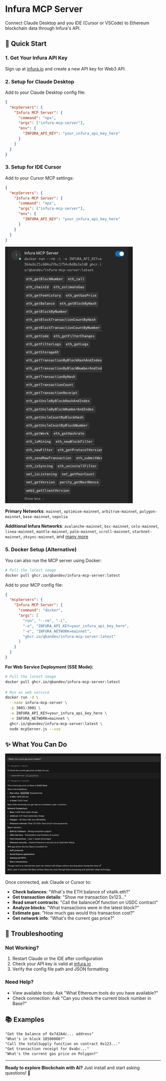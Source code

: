 # Infura MCP Server

Connect Claude Desktop and you IDE (Cursor or VSCode) to Ethereum blockchain data through Infura's API.

## 🚀 Quick Start

### 1. Get Your Infura API Key

Sign up at [infura.io](https://infura.io) and create a new API key for Web3 API.

### 2. Setup for Claude Desktop

Add to your Claude Desktop config file:

```json
{
  "mcpServers": {
    "Infura MCP Server": {
      "command": "npx",
      "args": ["infura-mcp-server"],
      "env": {
        "INFURA_API_KEY": "your_infura_api_key_here"
      }
    }
  }
}
```

### 3. Setup for IDE Cursor

Add to your Cursor MCP settings:

```json
{
  "mcpServers": {
    "Infura MCP Server": {
      "command": "npx",
      "args": ["infura-mcp-server"],
      "env": {
        "INFURA_API_KEY": "your_infura_api_key_here"
      }
    }
  }
}
```

![Cursor MCP Setup](img/cursor-mcp.jpg)

**Primary Networks**: `mainnet`, `optimism-mainnet`, `arbitrum-mainnet`, `polygon-mainnet`, `base-mainnet`, `sepolia`

**Additional Infura Networks**: `avalanche-mainnet`, `bsc-mainnet`, `celo-mainnet`, `linea-mainnet`, `mantle-mainnet`, `palm-mainnet`, `scroll-mainnet`, `starknet-mainnet`, `zksync-mainnet`, and [many more](https://docs.metamask.io/services/get-started/endpoints/)

### 5. Docker Setup (Alternative)

You can also run the MCP server using Docker:

```bash
# Pull the latest image
docker pull ghcr.io/qbandev/infura-mcp-server:latest
```

Add to your MCP config file:

```json
{
  "mcpServers": {
    "Infura MCP Server": {
      "command": "docker",
      "args": [
        "run", "--rm", "-i",
        "-e", "INFURA_API_KEY=your_infura_api_key_here",
        "-e", "INFURA_NETWORK=mainnet",
        "ghcr.io/qbandev/infura-mcp-server:latest"
      ]
    }
  }
}
```

**For Web Service Deployment (SSE Mode):**

```bash
# Pull the latest image
docker pull ghcr.io/qbandev/infura-mcp-server:latest

# Run as web service
docker run -d \
  --name infura-mcp-server \
  -p 3001:3001 \
  -e INFURA_API_KEY=your_infura_api_key_here \
  -e INFURA_NETWORK=mainnet \
  ghcr.io/qbandev/infura-mcp-server:latest \
  node mcpServer.js --sse
```

## ✨ What You Can Do

![Cursor Chat with Infura MCP](img/cursor-chat.jpg)

Once connected, ask Claude or Cursor to:

- **Check balances**: "What's the ETH balance of vitalik.eth?"
- **Get transaction details**: "Show me transaction 0x123..."
- **Read smart contracts**: "Call the balanceOf function on USDC contract"
- **Analyze blocks**: "What transactions were in the latest block?"
- **Estimate gas**: "How much gas would this transaction cost?"
- **Get network info**: "What's the current gas price?"

## 🔧 Troubleshooting

### Not Working?

1. Restart Claude or the IDE after configuration
2. Check your API key is valid at [infura.io](https://infura.io/dashboard)
3. Verify the config file path and JSON formatting

### Need Help?

- View available tools: Ask "What Ethereum tools do you have available?"
- Check connection: Ask "Can you check the current block number in Base?"

## 📚 Examples

```
"Get the balance of 0x742A4c... address"
"What's in block 18500000?"
"Call the totalSupply function on contract 0x123..."
"Get transaction receipt for 0xabc..."
"What's the current gas price on Polygon?"
```

---

**Ready to explore Blockchain with AI?** Just install and start asking questions! 🎯

